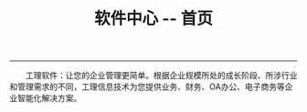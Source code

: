 ﻿---
layout: soft
title: "软件中心 -- 首页"
categories: [newscenter]
---
<hr>
&emsp;&emsp;工理软件：让您的企业管理更简单。根据企业规模所处的成长阶段、所涉行业和管理需求的不同，工理信息技术为您提供业务、财务、OA办公、电子商务等企业智能化解决方案。